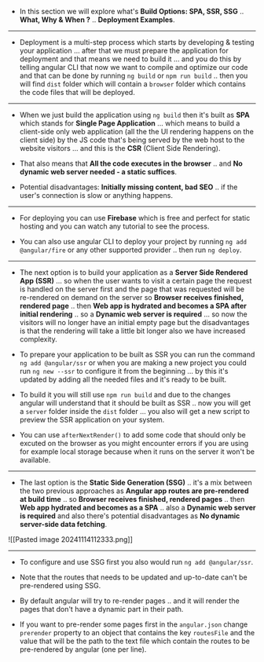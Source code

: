 
- In this section we will explore what's **Build Options: SPA, SSR, SSG** .. **What, Why & When ?** .. **Deployment Examples**.
***
- Deployment is a multi-step process which starts by developing & testing your application ... after that we must prepare the application for deployment and that means we need to build it ... and you do this by  telling angular CLI that now we want to compile and optimize our code and that can be done by running `ng build` or `npm run build` .. then you will find `dist` folder which will contain a `browser` folder which contains the code files that will be deployed.
***
- When we just build the application using `ng build` then it's built as **SPA** which stands for **Single Page Application** ... which means to build a client-side only web application (all the the UI rendering happens on the client side) by the JS code that's being served by the web host to the website visitors ... and this is the **CSR** (Client Side Rendering).

- That also means that **All the code executes in the browser** .. and **No dynamic web server needed - a static suffices**.

- Potential disadvantages: **Initially missing content, bad SEO** .. if the user's connection is slow or anything happens.
***
- For deploying you can use **Firebase** which is free and perfect for static hosting and you can watch any tutorial to see the process.

- You can also use angular CLI to deploy your project by running `ng add @angular/fire` or any other supported provider .. then run `ng deploy`.
***
- The next option is to build your application as a **Server Side Rendered App (SSR)** ... so when the user wants to visit a certain page the request is handled on the server first and the page that was requested will be re-rendered on demand on the server so **Browser receives finished, rendered page** .. then **Web app is hydrated and becomes a SPA after initial rendering** .. so a **Dynamic web server is required** ... so now the visitors will no longer have an initial empty page but the disadvantages is that the rendering will take a little bit longer also we have increased complexity.

- To prepare your application to be built as SSR you can run the command `ng add @angular/ssr` or when you are making a new project you could run `ng new --ssr` to configure it from the beginning ... by this it's updated by adding all the needed files and it's ready to be built. 

- To build it you will still use `npm run build` and due to the changes angular will understand that it should be built as SSR .. now you will get a `server` folder inside the `dist` folder ... you also will get a new script to preview the SSR application on your system.

- You can use `afterNextRender()` to add some code that should only be excuted on the browser as you might encounter errors if you are using for example local storage because when it runs on the server it won't be available.
***
- The last option is the **Static Side Generation (SSG)** .. it's a mix between the two previous approaches as **Angular app routes are pre-rendered at build time** .. so **Browser receives finished, rendered pages** .. then **Web app hydrated and becomes as a SPA** .. also a **Dynamic web server is required** and also there's potential disadvantages as **No dynamic server-side data fetching**.

 ![[Pasted image 20241114112333.png]]
***
- To configure and use SSG first you also would run `ng add @angular/ssr`.

- Note that the routes that needs to be updated and up-to-date can't be pre-rendered using SSG.

- By default angular will try to re-render pages .. and it will render the pages that don't have a dynamic part in their path.

- If you want to pre-render some pages first in the `angular.json` change `prerender` property to an object that contains the key `routesFile` and the value that will be the path to the text file which contain the routes to be pre-rendered by angular (one per line).
